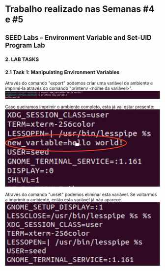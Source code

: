 # Trabalho realizado nas Semanas #4 e #5
## SEED Labs – Environment Variable and Set-UID Program Lab

### 2. LAB TASKS
### 2.1 Task 1: Manipulating Environment Variables
Através do comando "export" podemos criar uma variável de ambiente e imprimi-la através do comando "printenv <nome da variável>".
<img src="imagens/Captura de ecrã 2023-10-13, às 14.15.37.png">

Caso queiramos imprimir o ambiente completo, esta já vai estar presente:
<img src="imagens/Captura de ecrã 2023-10-13, às 14.16.24.png">

Através do comando "unset" podemos eliminar esta variável. Se voltarmos a imprimir o ambiente, então esta variável já não aparece.
<img src="imagens/Captura de ecrã 2023-10-13, às 14.17.22.png">